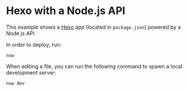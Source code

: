 # Hexo with a Node.js API

This example shows a [Hexo](https://hexo.io/) app (located in `package.json`) powered by a Node.js API.

In order to deploy, run:

```
now
```

When editing a file, you can run the following command to spawn a local development server:

```
now dev
```
